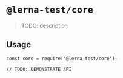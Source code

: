 # `@lerna-test/core`

> TODO: description

## Usage

```
const core = require('@lerna-test/core');

// TODO: DEMONSTRATE API
```
